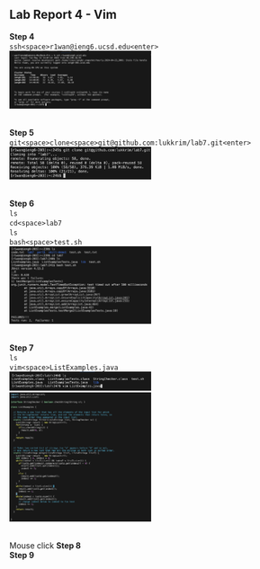 ## Lab Report 4 - Vim
**Step 4**<br>
`ssh<space>r1wan@ieng6.ucsd.edu<enter>`<br>
<img src = "step4.png" width = 50% height = 50%><br><br>

**Step 5**<br>
`git<space>clone<space>git@github.com:lukkrim/lab7.git<enter>`<br>
<img src = "step5.png" width = 50% height = 50%><br><br>

**Step 6**<br>
`ls`<br>
`cd<space>lab7`<br>
`ls`<br>
`bash<space>test.sh`<br>
<img src = "step6.png" width = 50% height = 50%><br><br>

**Step 7**<br>
`ls`<br>
`vim<space>ListExamples.java`<br>
<img src = "step7_1.png" width = 50% height = 50%><br>
<img src = "step7_2.png" width = 50% height = 50%><br><br>

Mouse click
**Step 8**<br>
**Step 9**<br>

